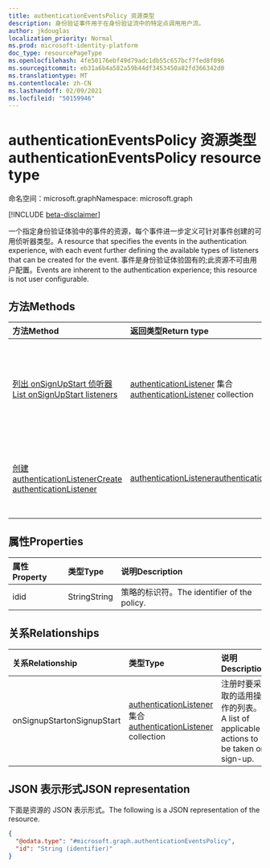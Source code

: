 ```yaml
---
title: authenticationEventsPolicy 资源类型
description: 身份验证事件用于在身份验证流中的特定点调用用户流。
author: jkdouglas
localization_priority: Normal
ms.prod: microsoft-identity-platform
doc_type: resourcePageType
ms.openlocfilehash: 4fe50176ebf49d79adc1db55c657bcf7fed8f096
ms.sourcegitcommit: eb31a6b4a582a59b44df3453450a82fd366342d0
ms.translationtype: MT
ms.contentlocale: zh-CN
ms.lasthandoff: 02/09/2021
ms.locfileid: "50159946"
---
```

# <a name="authenticationeventspolicy-resource-type"></a><span data-ttu-id="5121d-103">authenticationEventsPolicy 资源类型</span><span class="sxs-lookup"><span data-stu-id="5121d-103">authenticationEventsPolicy resource type</span></span>

<span data-ttu-id="5121d-104">命名空间：microsoft.graph</span><span class="sxs-lookup"><span data-stu-id="5121d-104">Namespace: microsoft.graph</span></span>

[!INCLUDE [beta-disclaimer](../../includes/beta-disclaimer.md)]

<span data-ttu-id="5121d-105">一个指定身份验证体验中的事件的资源，每个事件进一步定义可针对事件创建的可用侦听器类型。</span><span class="sxs-lookup"><span data-stu-id="5121d-105">A resource that specifies the events in the authentication experience, with each event further defining the available types of listeners that can be created for the event.</span></span> <span data-ttu-id="5121d-106">事件是身份验证体验固有的;此资源不可由用户配置。</span><span class="sxs-lookup"><span data-stu-id="5121d-106">Events are inherent to the authentication experience; this resource is not user configurable.</span></span>

## <a name="methods"></a><span data-ttu-id="5121d-107">方法</span><span class="sxs-lookup"><span data-stu-id="5121d-107">Methods</span></span>

|<span data-ttu-id="5121d-108">方法</span><span class="sxs-lookup"><span data-stu-id="5121d-108">Method</span></span>|<span data-ttu-id="5121d-109">返回类型</span><span class="sxs-lookup"><span data-stu-id="5121d-109">Return type</span></span>|<span data-ttu-id="5121d-110">说明</span><span class="sxs-lookup"><span data-stu-id="5121d-110">Description</span></span>|
|:---|:---|:---|
|[<span data-ttu-id="5121d-111">列出 onSignUpStart 侦听器</span><span class="sxs-lookup"><span data-stu-id="5121d-111">List onSignUpStart listeners</span></span>](../api/authenticationeventspolicy-list-onsignupstart.md)|<span data-ttu-id="5121d-112">[authenticationListener](../resources/authenticationlistener.md) 集合</span><span class="sxs-lookup"><span data-stu-id="5121d-112">[authenticationListener](../resources/authenticationlistener.md) collection</span></span>|<span data-ttu-id="5121d-113">获取 onSignupStart 事件支持的 authenticationListener 资源的集合。</span><span class="sxs-lookup"><span data-stu-id="5121d-113">Get the collection of authenticationListener resources supported by the onSignupStart event.</span></span>|
|[<span data-ttu-id="5121d-114">创建 authenticationListener</span><span class="sxs-lookup"><span data-stu-id="5121d-114">Create authenticationListener</span></span>](../api/authenticationeventspolicy-post-onsignupstart.md)|[<span data-ttu-id="5121d-115">authenticationListener</span><span class="sxs-lookup"><span data-stu-id="5121d-115">authenticationListener</span></span>](../resources/authenticationlistener.md)|<span data-ttu-id="5121d-116">为 onSignupStart 事件创建新的 authenticationListener 对象。</span><span class="sxs-lookup"><span data-stu-id="5121d-116">Create a new authenticationListener object for the onSignupStart event.</span></span>|

## <a name="properties"></a><span data-ttu-id="5121d-117">属性</span><span class="sxs-lookup"><span data-stu-id="5121d-117">Properties</span></span>

|<span data-ttu-id="5121d-118">属性</span><span class="sxs-lookup"><span data-stu-id="5121d-118">Property</span></span>|<span data-ttu-id="5121d-119">类型</span><span class="sxs-lookup"><span data-stu-id="5121d-119">Type</span></span>|<span data-ttu-id="5121d-120">说明</span><span class="sxs-lookup"><span data-stu-id="5121d-120">Description</span></span>|
|:---|:---|:---|
|<span data-ttu-id="5121d-121">id</span><span class="sxs-lookup"><span data-stu-id="5121d-121">id</span></span>|<span data-ttu-id="5121d-122">String</span><span class="sxs-lookup"><span data-stu-id="5121d-122">String</span></span>|<span data-ttu-id="5121d-123">策略的标识符。</span><span class="sxs-lookup"><span data-stu-id="5121d-123">The identifier of the policy.</span></span>|

## <a name="relationships"></a><span data-ttu-id="5121d-124">关系</span><span class="sxs-lookup"><span data-stu-id="5121d-124">Relationships</span></span>

|<span data-ttu-id="5121d-125">关系</span><span class="sxs-lookup"><span data-stu-id="5121d-125">Relationship</span></span>|<span data-ttu-id="5121d-126">类型</span><span class="sxs-lookup"><span data-stu-id="5121d-126">Type</span></span>|<span data-ttu-id="5121d-127">说明</span><span class="sxs-lookup"><span data-stu-id="5121d-127">Description</span></span>|
|:---|:---|:---|
|<span data-ttu-id="5121d-128">onSignupStart</span><span class="sxs-lookup"><span data-stu-id="5121d-128">onSignupStart</span></span>|<span data-ttu-id="5121d-129">[authenticationListener](../resources/authenticationlistener.md) 集合</span><span class="sxs-lookup"><span data-stu-id="5121d-129">[authenticationListener](../resources/authenticationlistener.md) collection</span></span>|<span data-ttu-id="5121d-130">注册时要采取的适用操作的列表。</span><span class="sxs-lookup"><span data-stu-id="5121d-130">A list of applicable actions to be taken on sign-up.</span></span>|

## <a name="json-representation"></a><span data-ttu-id="5121d-131">JSON 表示形式</span><span class="sxs-lookup"><span data-stu-id="5121d-131">JSON representation</span></span>

<span data-ttu-id="5121d-132">下面是资源的 JSON 表示形式。</span><span class="sxs-lookup"><span data-stu-id="5121d-132">The following is a JSON representation of the resource.</span></span>
<!-- {
  "blockType": "resource",
  "keyProperty": "id",
  "@odata.type": "microsoft.graph.authenticationEventsPolicy",
  "openType": false
}
-->

``` json
{
  "@odata.type": "#microsoft.graph.authenticationEventsPolicy",
  "id": "String (identifier)"
}
```
